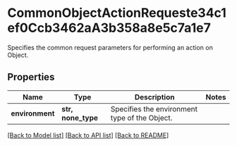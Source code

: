 # CommonObjectActionRequeste34c1ef0Ccb3462aA3b358a8e5c7a1e7

Specifies the common request parameters for performing an action on Object.

## Properties
Name | Type | Description | Notes
------------ | ------------- | ------------- | -------------
**environment** | **str, none_type** | Specifies the environment type of the Object. | 

[[Back to Model list]](../README.md#documentation-for-models) [[Back to API list]](../README.md#documentation-for-api-endpoints) [[Back to README]](../README.md)


